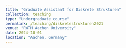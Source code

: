 ```yaml
---
title: "Graduate Assistant for Diskrete Strukturen"
collection: teaching
type: "Undergraduate course"
permalink: /teaching/diskretestrukturen2021
venue: "RWTH Aachen University"
date: 2024-10-01
location: "Aachen, Germany"
---
```

